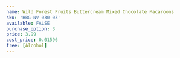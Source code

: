 ```yaml
---
name: Wild Forest Fruits Buttercream Mixed Chocolate Macaroons
sku: 'HBG-NV-030-03'
available: FALSE
purchase_option: 3
price: 3.99
cost_price: 0.01596
free: [Alcohol]
---
```

